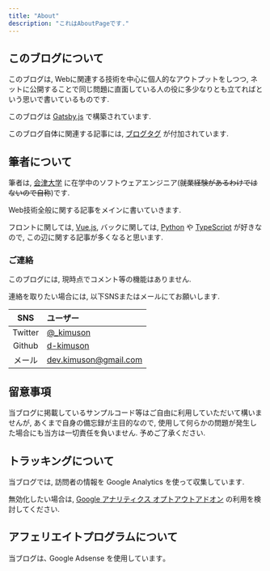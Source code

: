 ```yaml
---
title: "About"
description: "これはAboutPageです."
---
```


## このブログについて

このブログは, Webに関連する技術を中心に個人的なアウトプットをしつつ, ネットに公開することで同じ問題に直面している人の役に多少なりとも立てればという思いで書いているものです.

このブログは [Gatsby.js](https://www.gatsbyjs.com/) で構築されています.

このブログ自体に関連する記事には, [ブログタグ](/tags/ブログ/) が付加されています.

## 筆者について

筆者は, [会津大学](https://www.u-aizu.ac.jp/) に在学中のソフトウェアエンジニア(~~就業経験があるわけではないので自称~~)です.

Web技術全般に関する記事をメインに書いていきます.

フロントに関しては, [Vue.js](https://jp.vuejs.org/index.html), バックに関しては, [Python](https://www.python.org/) や [TypeScript](https://www.typescriptlang.org/) が好きなので, この辺に関する記事が多くなると思います.

### ご連絡

このブログには, 現時点でコメント等の機能はありません.

連絡を取りたい場合には, 以下SNSまたはメールにてお願いします.

| SNS | ユーザー |
| :---: | :--- |
| Twitter | [@_kimuson](https://twitter.com/_kimuson) |
| Github | [d-kimuson](https://github.com/d-kimuson) |
| メール | dev.kimuson@gmail.com |

## 留意事項

当ブログに掲載しているサンプルコード等はご自由に利用していただいて構いませんが, あくまで自身の備忘録が主目的なので, 使用して何らかの問題が発生した場合にも当方は一切責任を負いません. 予めご了承ください.

## トラッキングについて

当ブログでは, 訪問者の情報を Google Analytics を使って収集しています.

無効化したい場合は, [Google アナリティクス オプトアウトアドオン](https://tools.google.com/dlpage/gaoptout) の利用を検討してください.

## アフェリエイトプログラムについて

当ブログは､ Google Adsense を使用しています｡
